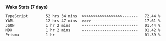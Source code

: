 
<b>Waka Stats (7 days)</b>

<!--START_SECTION:waka-->

```txt
TypeScript        52 hrs 34 mins  >>>>>>>>>>>>>>>>>>-------   72.44 %
YAML              12 hrs 47 mins  >>>>---------------------   17.61 %
JSON              1 hr 2 mins     -------------------------   01.44 %
MDX               1 hr 2 mins     -------------------------   01.42 %
Prisma            1 hr            -------------------------   01.39 %
```

<!--END_SECTION:waka-->

